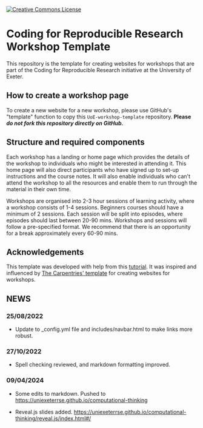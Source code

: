 <a rel="license" href=""><img alt="Creative Commons License" style="border-width:0" src="https://i.creativecommons.org/l/by/4.0/88x31.png" /></a>

# Coding for Reproducible Research Workshop Template

This repository is the template for creating websites for workshops that are part of the Coding for Reproducible Research initiative at the University of Exeter.  

## How to create a workshop page

To create a new website for a new workshop, please use GitHub's "template" function to copy this `UoE-workshop-template` repository.
**Please _do not fork this repository directly on GitHub._**

## Structure and required components

Each workshop has a landing or home page which provides the details of the workshop to individuals who might be interested in attending it. This home page will also direct participants who have signed up to set-up instructions and the course notes. It will also enable individuals who can't attend the workshop to all the resources and enable them to run through the material in their own time.

Workshops are organised into 2-3 hour sessions of learning activity, where a workshop consists of 1-4 sessions. Beginners courses should have a minimum of 2 sessions.  Each session will be split into episodes, where episodes should last between 20-90 mins. Workshops and sessions will follow a pre-specified format. We recommend that there is an opportunity for a break approximately every 60-90 mins.

## Acknowledgements

This template was developed with help from this [tutorial](https://github.com/evanwill/go-go-ghpages). It was inspired and influenced by  [The Carpentries' template](https://github.com/carpentries/workshop-template) for creating websites for workshops.

## NEWS

### 25/08/2022

* Update to _config.yml file and includes/navbar.html to make links more robust.

### 27/10/2022

* Spell checking reviewed, and markdown formatting improved.

### 09/04/2024

* Some edits to markdown. Pushed to https://uniexeterrse.github.io/computational-thinking

* Reveal.js slides added. https://uniexeterrse.github.io/computational-thinking/reveal.js/index.html#/
